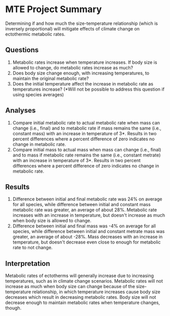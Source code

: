 # MTE Project Summary

Determining if and how much the size-temperature relationship (which is inversely proportional) will mitigate effects 
of climate change on ectothermic metabolic rates. 


## Questions

1. Metabolic rates increase when temperature increases. If body size is allowed to change, do metabolic rates increase as much?
2. Does body size change enough, with increasing temperatures, to maintain the original metabolic rate?
3. Does the initial temperature affect the increase in metabolic rate as temperatures increase? (*Will not be possible to address this question if using species averages)

## Analyses

1. Compare initial metabolic rate to actual metabolic rate when mass can change (i.e., final) and to metabolic rate if mass remains the same (i.e., constant mass) with an increase in temperature of 3*. Results in two percent differences where a percent difference of zero indicates no change in metabolic rate. 
2. Compare initial mass to actual mass when mass can change (i.e., final) and to mass if metabolic rate remains the same (i.e., constant metrate) with an increase in temperature of 3*. Results in two percent differences where a percent difference of zero indicates no change in metabolic rate. 

## Results

1. Difference between initial and final metabolic rate was 24% on average for all species, while difference between initial and constant mass metabolic rate was greater, an average of about 28%. Metabolic rate increases with an increase in temperature, but doesn't increase as much when body size is allowed to change. 
2. Difference between initial and final mass was -4% on average for all species, while difference between initial and constant metrate mass was greater, an average of about -28%. Mass decreases with an increase in temperature, but doesn't decrease even close to enough for metabolic rate to not change. 

## Interpretation

Metabolic rates of ectotherms will generally increase due to increasing temperatures, such as in climate change scenarios. Metabolic rates will not increase as much when body size can change because of the size-temperature relationship, in which temperature increases cause body size decreases which result in decreasing metabolic rates. Body size will not decrease enough to maintain metabolic rates when temperature changes, though. 

